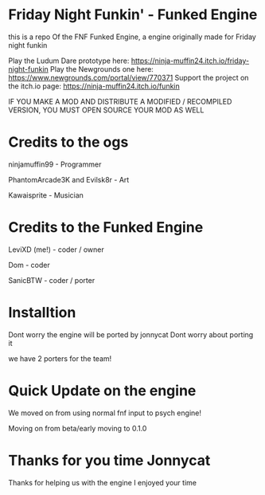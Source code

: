   # Friday Night Funkin' - Funked Engine
   this is a repo Of the FNF Funked Engine, a engine originally made for Friday night funkin
   
   Play the Ludum Dare prototype here: https://ninja-muffin24.itch.io/friday-night-funkin Play the Newgrounds one here: https://www.newgrounds.com/portal/view/770371 Support the project on the itch.io page: https://ninja-muffin24.itch.io/funkin

IF YOU MAKE A MOD AND DISTRIBUTE A MODIFIED / RECOMPILED VERSION, YOU MUST OPEN SOURCE YOUR MOD AS WELL

# Credits to the ogs 
ninjamuffin99  - Programmer

PhantomArcade3K and Evilsk8r - Art

Kawaisprite - Musician
# Credits to the Funked Engine
LeviXD (me!) - coder / owner

Dom - coder  

SanicBTW - coder / porter

# Installtion

Dont worry the engine will be ported by jonnycat Dont worry about porting it

we have 2 porters for the team! 

# Quick Update on the engine

We moved on from using normal fnf input to psych engine!

Moving on from beta/early moving to 0.1.0 

# Thanks for you time Jonnycat
 
 Thanks for helping us with the engine I enjoyed your time
